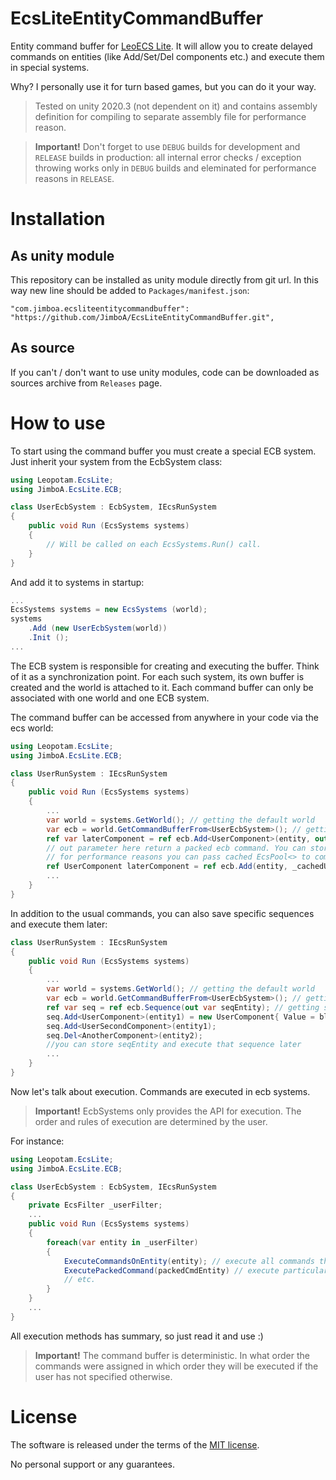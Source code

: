 # EcsLiteEntityCommandBuffer
Entity command buffer for [LeoECS Lite](https://github.com/Leopotam/ecslite).
It will allow you to create delayed commands on entities (like Add/Set/Del components etc.) and execute them in special systems.

Why? I personally use it for turn based games, but you can do it your way.

> Tested on unity 2020.3 (not dependent on it) and contains assembly definition for compiling to separate assembly file for performance reason.

> **Important!** Don't forget to use `DEBUG` builds for development and `RELEASE` builds in production: all internal error checks / exception throwing works only in `DEBUG` builds and eleminated for performance reasons in `RELEASE`.

# Installation

## As unity module
This repository can be installed as unity module directly from git url. In this way new line should be added to `Packages/manifest.json`:
```
"com.jimboa.ecsliteentitycommandbuffer": "https://github.com/JimboA/EcsLiteEntityCommandBuffer.git",
```

## As source
If you can't / don't want to use unity modules, code can be downloaded as sources archive from `Releases` page.

# How to use
To start using the command buffer you must create a special ECB system. Just inherit your system from the EcbSystem class:
```csharp
using Leopotam.EcsLite;
using JimboA.EcsLite.ECB;

class UserEcbSystem : EcbSystem, IEcsRunSystem
{   
    public void Run (EcsSystems systems) 
    {
        // Will be called on each EcsSystems.Run() call.
    }
}
```
And add it to systems in startup:
```csharp
...
EcsSystems systems = new EcsSystems (world);
systems
    .Add (new UserEcbSystem(world))
    .Init ();
...
```
The ECB system is responsible for creating and executing the buffer. Think of it as a synchronization point. For each such system, its own buffer is created and the world is attached to it. Each command buffer can only be associated with one world and one ECB system.

The command buffer can be accessed from anywhere in your code via the ecs world:
```csharp
using Leopotam.EcsLite;
using JimboA.EcsLite.ECB;

class UserRunSystem : IEcsRunSystem
{   
    public void Run (EcsSystems systems) 
    {
        ...
        var world = systems.GetWorld(); // getting the default world
        var ecb = world.GetCommandBufferFrom<UserEcbSystem>(); // getting buffer from your EcbSystem. You can cache it
        ref var laterComponent = ref ecb.Add<UserComponent>(entity, out var cmdEntity) // when buffer will be executed a UserComponent will be added to entity
        // out parameter here return a packed ecb command. You can store it and execute that particular command later. Or just ignore it with out _
        // for performance reasons you can pass cached EcsPool<> to commands methods:
        ref UserComponent laterComponent = ref ecb.Add(entity, _cachedUserComponentPool, out _);
        ...
    }
}
```
In addition to the usual commands, you can also save specific sequences and execute them later:
```csharp
class UserRunSystem : IEcsRunSystem
{   
    public void Run (EcsSystems systems) 
    {
        ...
        var world = systems.GetWorld(); // getting the default world
        var ecb = world.GetCommandBufferFrom<UserEcbSystem>(); // getting buffer from your EcbSystem
        ref var seq = ref ecb.Sequence(out var seqEntity); // getting special sequence
        seq.Add<UserComponent>(entity1) = new UserComponent{ Value = blabla };
        seq.Add<UserSecondComponent>(entity1);
        seq.Del<AnotherComponent>(entity2);
        //you can store seqEntity and execute that sequence later
        ...
    }
}
```
Now let's talk about execution.
Commands are executed in ecb systems. 

> **Important!** EcbSystems only provides the API for execution. The order and rules of execution are determined by the user.

For instance:
```csharp
using Leopotam.EcsLite;
using JimboA.EcsLite.ECB;

class UserEcbSystem : EcbSystem, IEcsRunSystem
{   
    private EcsFilter _userFilter;
    ...
    public void Run (EcsSystems systems) 
    {
        foreach(var entity in _userFilter)
        {
            ExecuteCommandsOnEntity(entity); // execute all commands that belong to the entity
            ExecutePackedCommand(packedCmdEntity) // execute particular command or sequence
            // etc.
        }    
    }
    ...
}
```
All execution methods has summary, so just read it and use :)

> **Important!** The command buffer is deterministic. In what order the commands were assigned in which order they will be executed if the user has not specified otherwise.

# License
The software is released under the terms of the [MIT license](./LICENSE.md).

No personal support or any guarantees.

